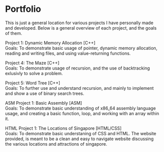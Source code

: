 # Portfolio</br>
This is just a general location for various projects I have personally made and developed. Below is a general overview of each project, and the goals of them.

Project 1: Dynamic Memory Allocation [C++]</br>
Goals: To demonstrate basic usage of pointer, dynamic memory allocation, reading and writing files, and using value-returning functions.

Project 4: The Maze [C++]</br>
Goals: To demonstrate usage of recursion, and the use of backtracking exlusivly to solve a problem.

Project 5: Word Tree [C++]</br>
Goals: To further use and understand recursion, and mainly to implement and show a use of binary search trees.

ASM Project 1: Basic Assembly [ASM]</br>
Goals: To demonstrate basic understanding of x86_64 assembly language usage, and creating a basic function, loop, and working with an array within it.

HTML Project 1: The Locations of Singapore [HTML/CSS] </br>
Goals: To demonstrate basic understaning of CSS and HTML. The website provided, is meant to be a clean and easy to navigate website discussing the various locations and attractions of singapore.
